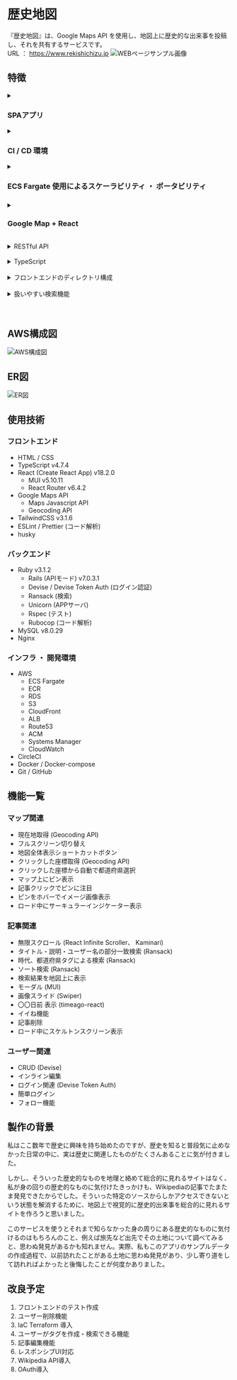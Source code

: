 # 歴史地図
『歴史地図』は、Google Maps API を使用し、地図上に歴史的な出来事を投稿し、それを共有するサービスです。  
URL ： https://www.rekishichizu.jp
<img width="auto" alt="WEBページサンプル画像" src="README_images/WEBページサンプル01.png">


## 特徴
<details> 
  <summary><h3>SPAアプリ</h3></summary>
  このアプリはフロントエンドで Create React App を使い作成したSPAアプリを、AWS S3 へデプロイし AWS CloudFront で静的コンテンツとして配信しています。<br>
  また、SPAアプリの弱点である初期読み込みの遅さを解消する工夫として、初期読み込みする記事数を減らし、無限スクロールによってデータを追加取得することや、バックエンドの N+1 問題を解消することによってレスポンスを早くするなどの工夫を施しています。
</details>
<details> 
  <summary><h3>CI / CD 環境</h3></summary>
  開発環境に Docker を使用し、CI / CD ツールとして CircleCI を使用しています。<br>
  CircleCI が GitHub のmainブランチへのpush / mergeを検知して、自動でテストが走り、テストが成功すると自動デプロイが実行される環境を構築しています。<br>
  また、 git commit を実行した際に自動でコード解析、コード整形が行われ、コードの品質を一定に保つようになっています。
</details>
<details> 
  <summary><h3>ECS Fargate 使用によるスケーラビリティ ・ ポータビリティ<h3></summary>
  バックエンドのproduction環境として Fargate を使用することで、拡張が容易で、さらにコンテナ技術により開発環境とproduction環境の差異を吸収し、携帯性の高い環境を構築しています。
</details>
<details> 
  <summary><h3>Google Map + React</h3></summary>
  このアプリのメイン機能である地図と記事の表示や扱いについて、Google Maps API と React の豊富なライブラリを活用し、なるべくユーザーが分かりやすく簡単に操作できるようにアプリを作成しました。
</details>
<br>
<details> 
  <summary>RESTful API</summary>
  厳密には RESTful API とは呼べないかもしれませんが、リソースに対してなるべく RESTful API の原則にのっとった仕様を目指しました。<br>
  例)<br>
  &emsp;・ Devise Token Auth を使用したトークン認証によりステートレスな設計<br>
  &emsp;・ リソース検索 : [GET]&emsp;&emsp;https&#58;//api.rekishichizu.jp/v1/articles?ids=9,35,37&words=神社&period_ids=5,6&sort_by=likes_count+DESC<br>
  &emsp;・ 個別リソース : [GET]&emsp;&emsp;https&#58;//api.rekishichizu.jp/v1/users/{user_name}<br>
  &emsp;・ リソース削除 : [DELETE] https&#58;//api.rekishichizu.jp/v1/articles/{article_id} *ヘッダーに認証トークンが必要
</details>
<br>
<details> 
  <summary>TypeScript</summary>
  TypeScript により、安全性の高い JavaScript コードとなっています。
</details>
<br>
<details> 
  <summary>フロントエンドのディレクトリ構成</summary>
  フロントエンドのディレクトリ構成でUIとロジックの切り分けを意識し、また、UIについてもレイアウトと要素の切り分けなどを意識したディレクトリ構成にしました(一部切り分けが終わっていないコードがあります。また下記の定義を厳密に守っているわけではありません)。<br>
  src/<br>
  ├ Hooks&emsp;&emsp; (カスタムフック)<br>
  ├ Utils&emsp;&emsp;&emsp;(ロジック関連)<br>
  ├ Pages&emsp;&emsp; (URLに対応。Viewで構成される。ページ全体のレイアウトを決定する)<br>
  ├ Views&emsp;&emsp; (TemplateとPartで構成され、主に要素間のスペースなどのレイアウトを決定する)<br>
  ├ Templates (Partで構成される)<br>
  ├ Parts&emsp;&emsp;&ensp;(最小UI要素。自身で完結したロジックのみ持つ)<br>
  └ index.tsx
</details>
<br>
<details> 
  <summary>扱いやすい検索機能</summary>
  Ruby の Gem Ransack を使用し、記事のタイトル、説明、またはユーザー名に対する部分一致検索、これら条件にプラスしてソート検索やタグ検索を併用して検索できます。<br>
  また、デモデータを各都道府県に最低1つずつ用意し、様々な条件で検索を試すことができるようにしました。
</details>
<br>
<br>


##  AWS構成図
<img width="auto" alt="AWS構成図" src="README_images/AWS構成図.png">


##  ER図
<img width="auto" alt="ER図" src="README_images/ER図.png">


##  使用技術
### フロントエンド
- HTML / CSS
- TypeScript v4.7.4
- React (Create React App) v18.2.0  
  - MUI v5.10.11
  - React Router v6.4.2
- Google Maps API
  - Maps Javascript API
  - Geocoding API
- TailwindCSS v3.1.6
- ESLint / Prettier (コード解析)
- husky
### バックエンド
- Ruby v3.1.2
  - Rails (APIモード) v7.0.3.1
  - Devise / Devise Token Auth (ログイン認証)
  - Ransack (検索)
  - Unicorn (APPサーバ)
  - Rspec (テスト)
  - Rubocop (コード解析)
- MySQL v8.0.29
- Nginx
### インフラ ・ 開発環境
- AWS
  - ECS Fargate
  - ECR
  - RDS
  - S3
  - CloudFront
  - ALB
  - Route53
  - ACM
  - Systems Manager
  - CloudWatch
- CircleCI
- Docker / Docker-compose
- Git / GitHub



##  機能一覧
### マップ関連
- 現在地取得 (Geocoding API)
- フルスクリーン切り替え
- 地図全体表示ショートカットボタン
- クリックした座標取得 (Geocoding API)
- クリックした座標から自動で都道府県選択
- マップ上にピン表示
- 記事クリックでピンに注目
- ピンをホバーでイメージ画像表示
- ロード中にサーキュラーインジケーター表示
### 記事関連
- 無限スクロール (React Infinite Scroller、 Kaminari)
- タイトル・説明・ユーザー名の部分一致検索 (Ransack)
- 時代、都道府県タグによる検索 (Ransack)
- ソート検索 (Ransack)
- 検索結果を地図上に表示
- モーダル (MUI)
- 画像スライド (Swiper)
- 〇〇日前 表示 (timeago-react)
- イイね機能
- 記事削除
- ロード中にスケルトンスクリーン表示
### ユーザー関連
- CRUD (Devise)
- インライン編集
- ログイン関連 (Devise Token Auth)
- 簡単ログイン
- フォロー機能


##  製作の背景
私はここ数年で歴史に興味を持ち始めたのですが、歴史を知ると普段気に止めなかった日常の中に、実は歴史に関連したものがたくさんあることに気が付きました。

しかし、そういった歴史的なものを地理と絡めて総合的に見れるサイトはなく、私が身の回りの歴史的なものに気付けたきっかけも、Wikipediaの記事でたまたま発見できたからでした。そういった特定のソースからしかアクセスできないという状態を解消するために、地図上で視覚的に歴史的出来事を総合的に見れるサイトを作ろうと思いました。

このサービスを使うとそれまで知らなかった身の周りにある歴史的なものに気付けるのはもちろんのこと、例えば旅先など出先でその土地について調べてみると、思わぬ発見があるかも知れません。実際、私もこのアプリのサンプルデータの作成過程で、以前訪れたことがある土地に思わぬ発見があり、少し寄り道をして訪れればよかったと後悔したことが何度かありました。


## 改良予定
1. フロントエンドのテスト作成
1. ユーザー削除機能
1. IaC Terraform 導入
1. ユーザーがタグを作成・検索できる機能
1. 記事編集機能
1. レスポンシブUI対応
1. Wikipedia API導入
1. OAuth導入
